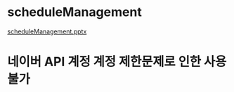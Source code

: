 # scheduleManagement

[scheduleManagement.pptx](https://github.com/Jheeseong/scheduleManagement/files/10150370/scheduleManagement.pptx)

# 네이버 API 계정 계정 제한문제로 인한 사용 불가
